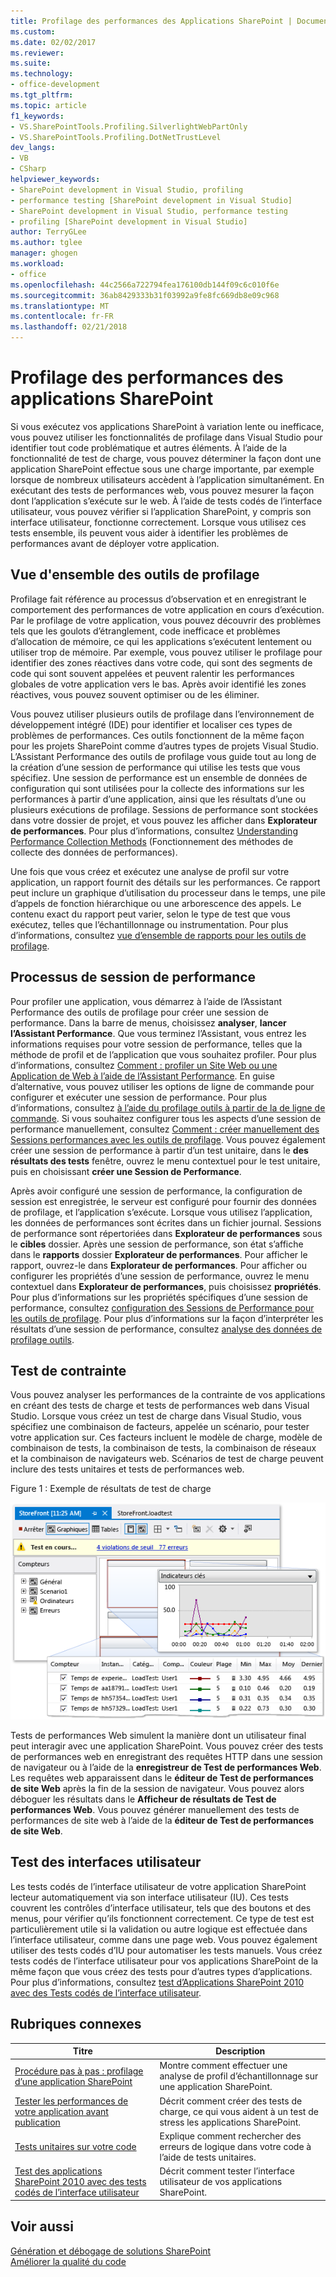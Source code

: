 ```yaml
---
title: Profilage des performances des Applications SharePoint | Documents Microsoft
ms.custom: 
ms.date: 02/02/2017
ms.reviewer: 
ms.suite: 
ms.technology:
- office-development
ms.tgt_pltfrm: 
ms.topic: article
f1_keywords:
- VS.SharePointTools.Profiling.SilverlightWebPartOnly
- VS.SharePointTools.Profiling.DotNetTrustLevel
dev_langs:
- VB
- CSharp
helpviewer_keywords:
- SharePoint development in Visual Studio, profiling
- performance testing [SharePoint development in Visual Studio]
- SharePoint development in Visual Studio, performance testing
- profiling [SharePoint development in Visual Studio]
author: TerryGLee
ms.author: tglee
manager: ghogen
ms.workload:
- office
ms.openlocfilehash: 44c2566a722794fea176100db144f09c6c010f6e
ms.sourcegitcommit: 36ab8429333b31f03992a9fe8fc669db8e09c968
ms.translationtype: MT
ms.contentlocale: fr-FR
ms.lasthandoff: 02/21/2018
---
```

# <a name="profiling-the-performance-of-sharepoint-applications"></a>Profilage des performances des applications SharePoint
 
Si vous exécutez vos applications SharePoint à variation lente ou inefficace, vous pouvez utiliser les fonctionnalités de profilage dans Visual Studio pour identifier tout code problématique et autres éléments. À l’aide de la fonctionnalité de test de charge, vous pouvez déterminer la façon dont une application SharePoint effectue sous une charge importante, par exemple lorsque de nombreux utilisateurs accèdent à l’application simultanément. En exécutant des tests de performances web, vous pouvez mesurer la façon dont l’application s’exécute sur le web. À l’aide de tests codés de l’interface utilisateur, vous pouvez vérifier si l’application SharePoint, y compris son interface utilisateur, fonctionne correctement. Lorsque vous utilisez ces tests ensemble, ils peuvent vous aider à identifier les problèmes de performances avant de déployer votre application.

## <a name="profiling-tools-overview"></a>Vue d'ensemble des outils de profilage

Profilage fait référence au processus d’observation et en enregistrant le comportement des performances de votre application en cours d’exécution. Par le profilage de votre application, vous pouvez découvrir des problèmes tels que les goulots d’étranglement, code inefficace et problèmes d’allocation de mémoire, ce qui les applications s’exécutent lentement ou utiliser trop de mémoire. Par exemple, vous pouvez utiliser le profilage pour identifier des zones réactives dans votre code, qui sont des segments de code qui sont souvent appelées et peuvent ralentir les performances globales de votre application vers le bas. Après avoir identifié les zones réactives, vous pouvez souvent optimiser ou de les éliminer.

Vous pouvez utiliser plusieurs outils de profilage dans l’environnement de développement intégré (IDE) pour identifier et localiser ces types de problèmes de performances. Ces outils fonctionnent de la même façon pour les projets SharePoint comme d’autres types de projets Visual Studio. L’Assistant Performance des outils de profilage vous guide tout au long de la création d’une session de performance qui utilise les tests que vous spécifiez. Une session de performance est un ensemble de données de configuration qui sont utilisées pour la collecte des informations sur les performances à partir d’une application, ainsi que les résultats d’une ou plusieurs exécutions de profilage. Sessions de performance sont stockées dans votre dossier de projet, et vous pouvez les afficher dans **Explorateur de performances**. Pour plus d’informations, consultez [Understanding Performance Collection Methods](/visualstudio/profiling/understanding-performance-collection-methods) (Fonctionnement des méthodes de collecte des données de performances).

Une fois que vous créez et exécutez une analyse de profil sur votre application, un rapport fournit des détails sur les performances. Ce rapport peut inclure un graphique d’utilisation du processeur dans le temps, une pile d’appels de fonction hiérarchique ou une arborescence des appels. Le contenu exact du rapport peut varier, selon le type de test que vous exécutez, telles que l’échantillonnage ou instrumentation. Pour plus d’informations, consultez [vue d’ensemble de rapports pour les outils de profilage](http://go.microsoft.com/fwlink/?LinkId=224689).

## <a name="performance-session-process"></a>Processus de session de performance

Pour profiler une application, vous démarrez à l’aide de l’Assistant Performance des outils de profilage pour créer une session de performance. Dans la barre de menus, choisissez **analyser**, **lancer l’Assistant Performance**. Que vous terminez l’Assistant, vous entrez les informations requises pour votre session de performance, telles que la méthode de profil et de l’application que vous souhaitez profiler. Pour plus d’informations, consultez [Comment : profiler un Site Web ou une Application de Web à l’aide de l’Assistant Performance](http://go.microsoft.com/fwlink/?LinkId=224692). En guise d’alternative, vous pouvez utiliser les options de ligne de commande pour configurer et exécuter une session de performance. Pour plus d’informations, consultez [à l’aide du profilage outils à partir de la de ligne de commande](http://go.microsoft.com/fwlink/?LinkId=224703). Si vous souhaitez configurer tous les aspects d’une session de performance manuellement, consultez [Comment : créer manuellement des Sessions performances avec les outils de profilage](http://go.microsoft.com/fwlink/?LinkId=224691). Vous pouvez également créer une session de performance à partir d’un test unitaire, dans le **des résultats des tests** fenêtre, ouvrez le menu contextuel pour le test unitaire, puis en choisissant **créer une Session de Performance**.


Après avoir configuré une session de performance, la configuration de session est enregistrée, le serveur est configuré pour fournir des données de profilage, et l’application s’exécute. Lorsque vous utilisez l’application, les données de performances sont écrites dans un fichier journal. Sessions de performance sont répertoriées dans **Explorateur de performances** sous le **cibles** dossier. Après une session de performance, son état s’affiche dans le **rapports** dossier **Explorateur de performances**. Pour afficher le rapport, ouvrez-le dans **Explorateur de performances**. Pour afficher ou configurer les propriétés d’une session de performance, ouvrez le menu contextuel dans **Explorateur de performances**, puis choisissez **propriétés**. Pour plus d’informations sur les propriétés spécifiques d’une session de performance, consultez [configuration des Sessions de Performance pour les outils de profilage](http://go.microsoft.com/fwlink/?LinkId=224694). Pour plus d’informations sur la façon d’interpréter les résultats d’une session de performance, consultez [analyse des données de profilage outils](http://go.microsoft.com/fwlink/?LinkId=224704).

## <a name="stress-testing"></a>Test de contrainte

Vous pouvez analyser les performances de la contrainte de vos applications en créant des tests de charge et tests de performances web dans Visual Studio. Lorsque vous créez un test de charge dans Visual Studio, vous spécifiez une combinaison de facteurs, appelée un scénario, pour tester votre application sur. Ces facteurs incluent le modèle de charge, modèle de combinaison de tests, la combinaison de tests, la combinaison de réseaux et la combinaison de navigateurs web. Scénarios de test de charge peuvent inclure des tests unitaires et tests de performances web.

Figure 1 : Exemple de résultats de test de charge

![Vue graphiques de test de charge en cours d’exécution](../sharepoint/media/load-webgraphs.png "vue graphiques de test de charge en cours d’exécution")

Tests de performances Web simulent la manière dont un utilisateur final peut interagir avec une application SharePoint. Vous pouvez créer des tests de performances web en enregistrant des requêtes HTTP dans une session de navigateur ou à l’aide de la **enregistreur de Test de performances Web**. Les requêtes web apparaissent dans le **éditeur de Test de performances de site Web** après la fin de la session de navigateur. Vous pouvez alors déboguer les résultats dans le **Afficheur de résultats de Test de performances Web**. Vous pouvez générer manuellement des tests de performances de site web à l’aide de la **éditeur de Test de performances de site Web**.

## <a name="testing-user-interfaces"></a>Test des interfaces utilisateur

Les tests codés de l’interface utilisateur de votre application SharePoint lecteur automatiquement via son interface utilisateur (IU). Ces tests couvrent les contrôles d’interface utilisateur, tels que des boutons et des menus, pour vérifier qu’ils fonctionnent correctement. Ce type de test est particulièrement utile si la validation ou autre logique est effectuée dans l’interface utilisateur, comme dans une page web. Vous pouvez également utiliser des tests codés d’IU pour automatiser les tests manuels. Vous créez tests codés de l’interface utilisateur pour vos applications SharePoint de la même façon que vous créez des tests pour d’autres types d’applications. Pour plus d’informations, consultez [test d’Applications SharePoint 2010 avec des Tests codés de l’interface utilisateur](/visualstudio/test/testing-sharepoint-2010-applications-with-coded-ui-tests).

## <a name="related-topics"></a>Rubriques connexes

|Titre|Description|
|-----------|-----------------|
|[Procédure pas à pas : profilage d’une application SharePoint](../sharepoint/walkthrough-profiling-a-sharepoint-application.md)|Montre comment effectuer une analyse de profil d’échantillonnage sur une application SharePoint.|
|[Tester les performances de votre application avant publication](https://www.visualstudio.com/docs/test/performance-testing/run-performance-tests-app-before-release)|Décrit comment créer des tests de charge, ce qui vous aident à un test de stress les applications SharePoint.|
|[Tests unitaires sur votre code](/visualstudio/test/unit-test-your-code)|Explique comment rechercher des erreurs de logique dans votre code à l’aide de tests unitaires.|
|[Test des applications SharePoint 2010 avec des tests codés de l’interface utilisateur](/visualstudio/test/testing-sharepoint-2010-applications-with-coded-ui-tests)|Décrit comment tester l’interface utilisateur de vos applications SharePoint.|

## <a name="see-also"></a>Voir aussi

[Génération et débogage de solutions SharePoint](../sharepoint/building-and-debugging-sharepoint-solutions.md)  
[Améliorer la qualité du code](/visualstudio/test/improve-code-quality)